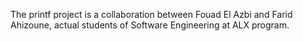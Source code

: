 The printf project is a collaboration between Fouad El Azbi and Farid Ahizoune, actual students of Software Engineering at ALX program.